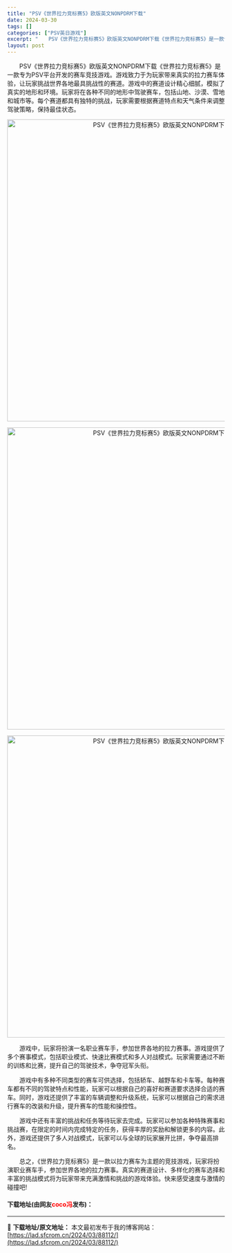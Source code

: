 ```yaml
---
title: "PSV《世界拉力竞标赛5》欧版英文NONPDRM下载"
date: 2024-03-30
tags: []
categories: ["PSV英日游戏"]
excerpt: "　　PSV《世界拉力竞标赛5》欧版英文NONPDRM下载《世界拉力竞标赛5》是一款专为PSV平台开发的赛车竞技游戏。游戏致力于为玩家带来真实的拉力赛车体验，让玩家挑战世界各地最具挑战性的赛道。游戏中的赛道设计精心细腻，模拟了真实的地形和环境。玩家将在各种不同的地形中驾驶赛车，包括山地、沙漠、雪地和城&hellip;"
layout: post
---
```


 <p>　　PSV《世界拉力竞标赛5》欧版英文NONPDRM下载《世界拉力竞标赛5》是一款专为PSV平台开发的赛车竞技游戏。游戏致力于为玩家带来真实的拉力赛车体验，让玩家挑战世界各地最具挑战性的赛道。游戏中的赛道设计精心细腻，模拟了真实的地形和环境。玩家将在各种不同的地形中驾驶赛车，包括山地、沙漠、雪地和城市等。每个赛道都具有独特的挑战，玩家需要根据赛道特点和天气条件来调整驾驶策略，保持最佳状态。</p> <p align="center"><img align="" border="0" src="https://lad.sfcrom.cn/wp-content/uploads/2024/03/20240330_66077f78de31c.webp" width="700" alt="PSV《世界拉力竞标赛5》欧版英文NONPDRM下载" /></p> <p align="center"><img align="" border="0" src="https://lad.sfcrom.cn/wp-content/uploads/2024/03/20240330_66077f7951ba2.webp" width="700" alt="PSV《世界拉力竞标赛5》欧版英文NONPDRM下载" /></p> <p align="center"><img align="" border="0" src="https://lad.sfcrom.cn/wp-content/uploads/2024/03/20240330_66077f79b6055.webp" width="700" alt="PSV《世界拉力竞标赛5》欧版英文NONPDRM下载" /></p> <p>　　游戏中，玩家将扮演一名职业赛车手，参加世界各地的拉力赛事。游戏提供了多个赛事模式，包括职业模式、快速比赛模式和多人对战模式。玩家需要通过不断的训练和比赛，提升自己的驾驶技术，争夺冠军头衔。</p> <p>　　游戏中有多种不同类型的赛车可供选择，包括轿车、越野车和卡车等。每种赛车都有不同的驾驶特点和性能，玩家可以根据自己的喜好和赛道要求选择合适的赛车。同时，游戏还提供了丰富的车辆调整和升级系统，玩家可以根据自己的需求进行赛车的改装和升级，提升赛车的性能和操控性。</p> <p>　　游戏中还有丰富的挑战和任务等待玩家去完成。玩家可以参加各种特殊赛事和挑战赛，在限定的时间内完成特定的任务，获得丰厚的奖励和解锁更多的内容。此外，游戏还提供了多人对战模式，玩家可以与全球的玩家展开比拼，争夺最高排名。</p> <p>　　总之，《世界拉力竞标赛5》是一款以拉力赛车为主题的竞技游戏，玩家将扮演职业赛车手，参加世界各地的拉力赛事。真实的赛道设计、多样化的赛车选择和丰富的挑战模式将为玩家带来充满激情和挑战的游戏体验。快来感受速度与激情的碰撞吧!</p> <p><h4>下载地址(由网友<font color="red">coco冯</font>发布)：</h4></p> 

---
📖 **下载地址/原文地址：** 本文最初发布于我的博客网站：[https://lad.sfcrom.cn/2024/03/88112/](https://lad.sfcrom.cn/2024/03/88112/)
